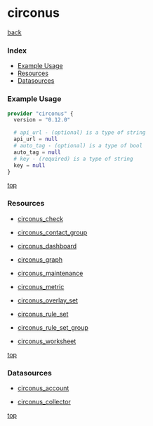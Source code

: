 # circonus

[back](../)

### Index

- [Example Usage](#example-usage)
- [Resources](#resources)
- [Datasources](#datasources)

### Example Usage

```terraform
provider "circonus" {
  version = "0.12.0"

  # api_url - (optional) is a type of string
  api_url = null
  # auto_tag - (optional) is a type of bool
  auto_tag = null
  # key - (required) is a type of string
  key = null
}
```

[top](#index)

### Resources


- [circonus_check](./r/circonus_check.md)

- [circonus_contact_group](./r/circonus_contact_group.md)

- [circonus_dashboard](./r/circonus_dashboard.md)

- [circonus_graph](./r/circonus_graph.md)

- [circonus_maintenance](./r/circonus_maintenance.md)

- [circonus_metric](./r/circonus_metric.md)

- [circonus_overlay_set](./r/circonus_overlay_set.md)

- [circonus_rule_set](./r/circonus_rule_set.md)

- [circonus_rule_set_group](./r/circonus_rule_set_group.md)

- [circonus_worksheet](./r/circonus_worksheet.md)


[top](#index)

### Datasources


- [circonus_account](./d/circonus_account.md)

- [circonus_collector](./d/circonus_collector.md)


[top](#index)